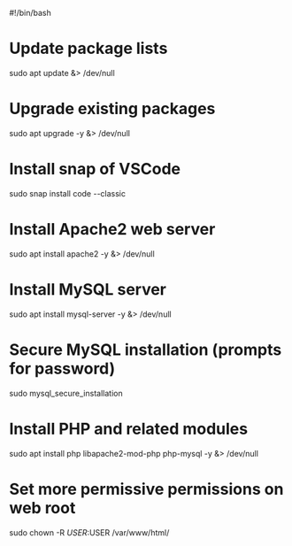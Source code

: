 #!/bin/bash

# Update package lists
sudo apt update &> /dev/null

# Upgrade existing packages
sudo apt upgrade -y &> /dev/null

# Install snap of VSCode
sudo snap install code --classic

# Install Apache2 web server
sudo apt install apache2 -y &> /dev/null

# Install MySQL server
sudo apt install mysql-server -y &> /dev/null

# Secure MySQL installation (prompts for password)
sudo mysql_secure_installation

# Install PHP and related modules
sudo apt install php libapache2-mod-php php-mysql -y &> /dev/null

# Set more permissive permissions on web root
sudo chown -R $USER:$USER /var/www/html/

